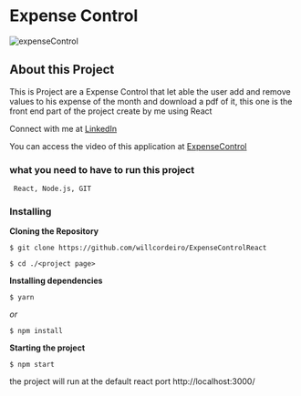 # Expense Control

![expenseControl](https://user-images.githubusercontent.com/98745885/187315714-8e074ec3-6af4-4796-b5f3-3c513606181d.png)



## About this Project
This is Project are a Expense Control that let able the user add and remove values to his expense of the month and download a pdf of it, this one is the front end part of the project create by me using React 

Connect with me at [LinkedIn](https://www.linkedin.com/in/william-cordeiro-568229238/)

You can access the video of this application at [ExpenseControl](https://www.linkedin.com/feed/update/urn:li:activity:6937486246625619968/)


### what you need to have to run this project

```
 React, Node.js, GIT
```

### Installing

**Cloning the Repository**

```
$ git clone https://github.com/willcordeiro/ExpenseControlReact

$ cd ./<project page>
```

**Installing dependencies**

```
$ yarn
```

_or_

```
$ npm install
```

**Starting the project**

```
$ npm start
```

the project will run at the default react port http://localhost:3000/
